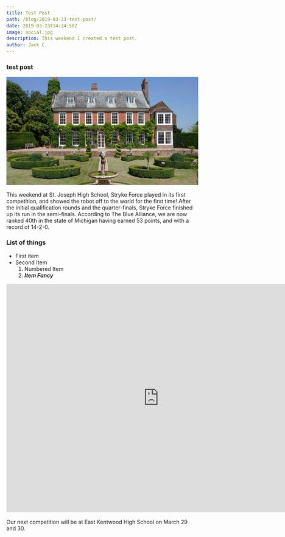 ```yaml
---
title: Test Post
path: /blog/2019-03-23-test-post/
date: 2019-03-23T14:24:50Z
image: social.jpg
description: This weekend I created a test post.
author: Jack C.
---
```


### test post

![Picture of House](social.jpg "House")

This weekend at St. Joseph High School, Stryke Force played in its first competition, and showed the robot off to the world for the first time! After the initial qualification rounds and the quarter-finals, Stryke Force finished up its run in the semi-finals. According to The Blue Alliance, we are now ranked 40th in the state of Michigan having earned 53 points, and with a record of 14-2-0.

### List of things
* First item
* Second Item
    1. Numbered Item 
    2. _**Item Fancy**_



<iframe src="https://strykeforce.smugmug.com/frame/slideshow?key=SHttDR&autoStart=1&captions=0&navigation=0&playButton=0&randomize=0&speed=3&transition=fade&transitionSpeed=2" width="800" height="600" frameborder="no" scrolling="no"></iframe>

Our next competition will be at East Kentwood High School on March 29 and 30.
